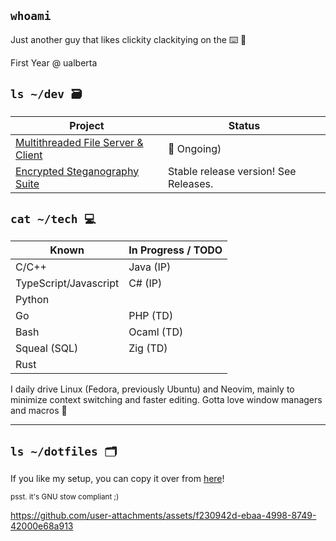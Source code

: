 ## `whoami`

Just another guy that likes clickity clackitying on the ⌨️ 💚

First Year @ ualberta

## `ls ~/dev 🗃️`
| Project  | Status |
| ------------- | ------------- |
| [Multithreaded File Server & Client](https://github.com/Francois-Coleongco/MFSC) | 🥔 Ongoing) |
| [Encrypted Steganography Suite](https://github.com/Francois-Coleongco/Steganography_Suite) | Stable release version! See Releases. |

## `cat ~/tech 💻`

| Known   | In Progress / TODO |
|----------|----------|
| C/C++   | Java (IP)   |
| TypeScript/Javascript  |  C# (IP)  |
| Python    |    |
| Go   | PHP (TD) |
| Bash |  Ocaml (TD)  |
| Squeal (SQL) |  Zig (TD) |
| Rust         |           |

I daily drive Linux (Fedora, previously Ubuntu) and Neovim, mainly to minimize context switching and faster editing. Gotta love window managers and macros 🤘

----------------------------------------

## `ls ~/dotfiles 🗂️`

If you like my setup, you can copy it over from 
[here](https://github.com/Francois-Coleongco/dotfiles)!

<sub>psst. it's GNU stow compliant ;)</sub>


https://github.com/user-attachments/assets/f230942d-ebaa-4998-8749-42000e68a913



<!--
**Chris-Coleongco/Chris-Coleongco** is a ✨ _special_ ✨ repository because its `README.md` (this file) appears on your GitHub profile.

Here are some ideas to get you started:

- 🔭 I’m currently working on ...
- 🌱 I’m currently learning ...
- 👯 I’m looking to collaborate on ...
- 🤔 I’m looking for help with ...
- 💬 Ask me about ...
- 📫 How to reach me: ...
- 😄 Pronouns: ...
- ⚡ Fun fact: ...
-->
